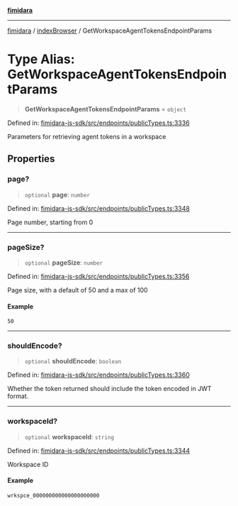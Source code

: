 [**fimidara**](../../README.md)

***

[fimidara](../../modules.md) / [indexBrowser](../README.md) / GetWorkspaceAgentTokensEndpointParams

# Type Alias: GetWorkspaceAgentTokensEndpointParams

> **GetWorkspaceAgentTokensEndpointParams** = `object`

Defined in: [fimidara-js-sdk/src/endpoints/publicTypes.ts:3336](https://github.com/softkave/fimidara/blob/feac071900ab8644442d355e5cb5db9df2f34600/fimidara-js-sdk/src/endpoints/publicTypes.ts#L3336)

Parameters for retrieving agent tokens in a workspace

## Properties

### page?

> `optional` **page**: `number`

Defined in: [fimidara-js-sdk/src/endpoints/publicTypes.ts:3348](https://github.com/softkave/fimidara/blob/feac071900ab8644442d355e5cb5db9df2f34600/fimidara-js-sdk/src/endpoints/publicTypes.ts#L3348)

Page number, starting from 0

***

### pageSize?

> `optional` **pageSize**: `number`

Defined in: [fimidara-js-sdk/src/endpoints/publicTypes.ts:3356](https://github.com/softkave/fimidara/blob/feac071900ab8644442d355e5cb5db9df2f34600/fimidara-js-sdk/src/endpoints/publicTypes.ts#L3356)

Page size, with a default of 50 and a max of 100

#### Example

```
50
```

***

### shouldEncode?

> `optional` **shouldEncode**: `boolean`

Defined in: [fimidara-js-sdk/src/endpoints/publicTypes.ts:3360](https://github.com/softkave/fimidara/blob/feac071900ab8644442d355e5cb5db9df2f34600/fimidara-js-sdk/src/endpoints/publicTypes.ts#L3360)

Whether the token returned should include the token encoded in JWT format.

***

### workspaceId?

> `optional` **workspaceId**: `string`

Defined in: [fimidara-js-sdk/src/endpoints/publicTypes.ts:3344](https://github.com/softkave/fimidara/blob/feac071900ab8644442d355e5cb5db9df2f34600/fimidara-js-sdk/src/endpoints/publicTypes.ts#L3344)

Workspace ID

#### Example

```
wrkspce_000000000000000000000
```
